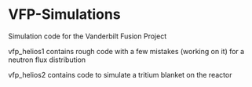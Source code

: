 # VFP-Simulations
Simulation code for the Vanderbilt Fusion Project

vfp_helios1 contains rough code with a few mistakes (working on it) for a neutron flux distribution

vfp_helios2 contains code to simulate a tritium blanket on the reactor

